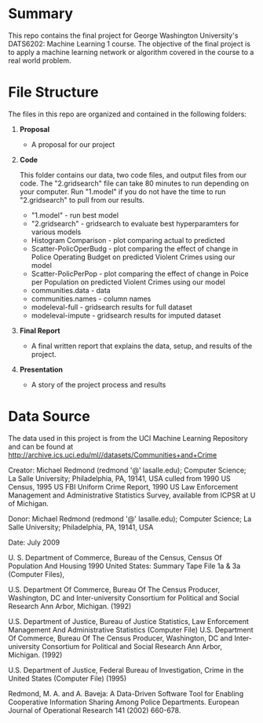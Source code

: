 # Summary
This repo contains the final project for George Washington University's DATS6202: Machine Learning 1 course. The objective of the final project is to apply a machine learning network or algorithm covered in the course to a real world problem.

# File Structure
The files in this repo are organized and contained in the following folders:
1. **Proposal**
   - A proposal for our project
2. **Code**

   This folder contains our data, two code files, and output files from our code. The "2.gridsearch" file can take 80 minutes to run depending on your computer. Run "1.model" if you do not have the time to run "2.gridsearch" to pull from our results.
   - "1.model" - run best model
   - "2.gridsearch" - gridsearch to evaluate best hyperparamters for various models
   - Histogram Comparison - plot comparing actual to predicted
   - Scatter-PolicOperBudg - plot comparing the effect of change in Police Operating Budget on predicted Violent Crimes using our model
   - Scatter-PolicPerPop - plot comparing the effect of change in Poice per Population on predicted Violent Crimes using our model
   - communities.data - data
   - communities.names - column names
   - modeleval-full - gridsearch results for full dataset
   - modeleval-impute - gridsearch results for imputed dataset
3. **Final Report**
   - A final written report that explains the data, setup, and results of the project.
4. **Presentation**
   - A story of the project process and results

# Data Source
The data used in this project is from the UCI Machine Learning Repository and can be found at http://archive.ics.uci.edu/ml//datasets/Communities+and+Crime

Creator: Michael Redmond (redmond '@' lasalle.edu); Computer Science; La Salle University; Philadelphia, PA, 19141, USA culled from 1990 US Census, 1995 US FBI Uniform Crime Report, 1990 US Law Enforcement Management and Administrative Statistics Survey, available from ICPSR at U of Michigan.

Donor: Michael Redmond (redmond '@' lasalle.edu); Computer Science; La Salle University; Philadelphia, PA, 19141, USA

Date: July 2009

U. S. Department of Commerce, Bureau of the Census, Census Of Population And Housing 1990 United States: Summary Tape File 1a & 3a (Computer Files),

U.S. Department Of Commerce, Bureau Of The Census Producer, Washington, DC and Inter-university Consortium for Political and Social Research Ann Arbor, Michigan. (1992)

U.S. Department of Justice, Bureau of Justice Statistics, Law Enforcement Management And Administrative Statistics (Computer File) U.S. Department Of Commerce, Bureau Of The Census Producer, Washington, DC and Inter-university Consortium for Political and Social Research Ann Arbor, Michigan. (1992)

U.S. Department of Justice, Federal Bureau of Investigation, Crime in the United States (Computer File) (1995)

Redmond, M. A. and A. Baveja: A Data-Driven Software Tool for Enabling Cooperative Information Sharing Among Police Departments. European Journal of Operational Research 141 (2002) 660-678. 

